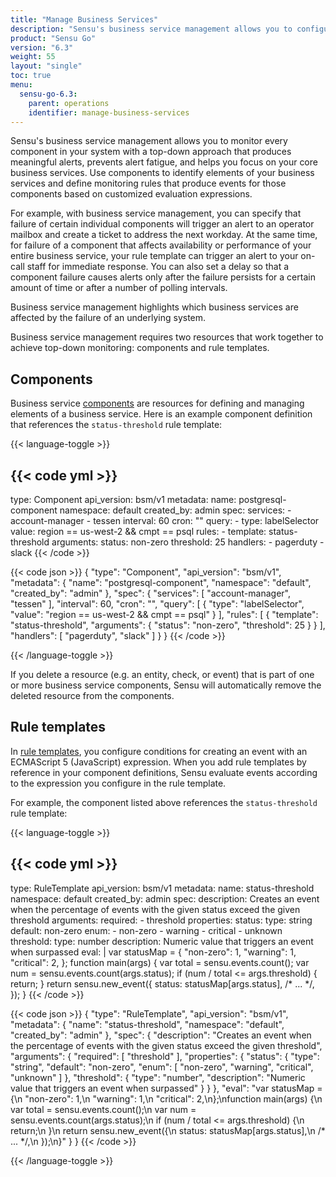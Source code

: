 ```yaml
---
title: "Manage Business Services"
description: "Sensu's business service management allows you to configure service components and rule templates for monitoring your business services."
product: "Sensu Go"
version: "6.3"
weight: 55
layout: "single"
toc: true
menu:
  sensu-go-6.3:
    parent: operations
    identifier: manage-business-services
---
```


Sensu's business service management allows you to monitor every component in your system with a top-down approach that produces meaningful alerts, prevents alert fatigue, and helps you focus on your core business services.
Use components to identify elements of your business services and define monitoring rules that produce events for those components based on customized evaluation expressions.

For example, with business service management, you can specify that failure of certain individual components will trigger an alert to an operator mailbox and create a ticket to address the next workday.
At the same time, for failure of a component that affects availability or performance of your entire business service, your rule template can trigger an alert to your on-call staff for immediate response.
You can also set a delay so that a component failure causes alerts only after the failure persists for a certain amount of time or after a number of polling intervals.

Business service management highlights which business services are affected by the failure of an underlying system.

Business service management requires two resources that work together to achieve top-down monitoring: components and rule templates.

## Components

Business service [components][1] are resources for defining and managing elements of a business service.
Here is an example component definition that references the `status-threshold` rule template:

{{< language-toggle >}}

{{< code yml >}}
---
type: Component
api_version: bsm/v1
metadata:
  name: postgresql-component
  namespace: default
  created_by: admin
spec:
  services:
    - account-manager
    - tessen
  interval: 60
  cron: ""
  query:
    - type: labelSelector
      value: region == us-west-2 && cmpt == psql
  rules:
    - template: status-threshold
      arguments:
        status: non-zero
        threshold: 25
  handlers:
    - pagerduty
    - slack
{{< /code >}}

{{< code json >}}
{
  "type": "Component",
  "api_version": "bsm/v1",
  "metadata": {
    "name": "postgresql-component",
    "namespace": "default",
    "created_by": "admin"
  },
  "spec": {
    "services": [
      "account-manager",
      "tessen"
    ],
    "interval": 60,
    "cron": "",
    "query": [
      {
        "type": "labelSelector",
        "value": "region == us-west-2 && cmpt == psql"
      }
    ],
    "rules": [
      {
        "template": "status-threshold",
        "arguments": {
          "status": "non-zero",
          "threshold": 25
        }
      }
    ],
    "handlers": [
      "pagerduty",
      "slack"
    ]
  }
}
{{< /code >}}

{{< /language-toggle >}}

If you delete a resource (e.g. an entity, check, or event) that is part of one or more business service components, Sensu will automatically remove the deleted resource from the components.

## Rule templates

In [rule templates][2], you configure conditions for creating an event with an ECMAScript 5 (JavaScript) expression.
When you add rule templates by reference in your component definitions, Sensu evaluate events according to the expression you configure in the rule template.

For example, the component listed above references the `status-threshold` rule template:

{{< language-toggle >}}

{{< code yml >}}
---
type: RuleTemplate
api_version: bsm/v1
metadata:
  name: status-threshold
  namespace: default
  created_by: admin
spec:
  description: Creates an event when the percentage of events with the given status exceed the given threshold
  arguments:
    required:
      - threshold
    properties:
      status:
        type: string
        default: non-zero
        enum:
          - non-zero
          - warning
          - critical
          - unknown
      threshold:
        type: number
        description: Numeric value that triggers an event when surpassed
  eval: |
    var statusMap = {
      "non-zero": 1,
      "warning": 1,
      "critical": 2,
    };
    function main(args) {
      var total = sensu.events.count();
      var num = sensu.events.count(args.status);
      if (num / total <= args.threshold) {
        return;
      }
      return sensu.new_event({
        status: statusMap[args.status],
        /* ... */,
      });
    }
{{< /code >}}

{{< code json >}}
{
  "type": "RuleTemplate",
  "api_version": "bsm/v1",
  "metadata": {
    "name": "status-threshold",
    "namespace": "default",
    "created_by": "admin"
  },
  "spec": {
    "description": "Creates an event when the percentage of events with the given status exceed the given threshold",
    "arguments": {
      "required": [
        "threshold"
      ],
      "properties": {
        "status": {
          "type": "string",
          "default": "non-zero",
          "enum": [
            "non-zero",
            "warning",
            "critical",
            "unknown"
          ]
        },
        "threshold": {
          "type": "number",
          "description": "Numeric value that triggers an event when surpassed"
        }
      }
    },
    "eval": "var statusMap = {\n  \"non-zero\": 1,\n  \"warning\": 1,\n  \"critical\": 2,\n};\nfunction main(args) {\n  var total = sensu.events.count();\n  var num = sensu.events.count(args.status);\n  if (num / total <= args.threshold) {\n    return;\n  }\n  return sensu.new_event({\n    status: statusMap[args.status],\n    /* ... */,\n  });\n}"
  }
}
{{< /code >}}

{{< /language-toggle >}}


[1]: components/
[2]: rule-templates/

